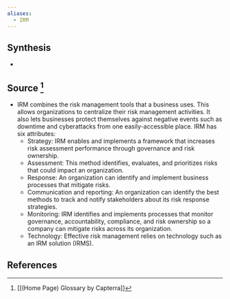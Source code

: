 ```yaml
---
aliases:
  - IRM
---
```

## Synthesis
- 
## Source [^1]
- IRM combines the risk management tools that a business uses. This allows organizations to centralize their risk management activities. It also lets businesses protect themselves against negative events such as downtime and cyberattacks from one easily-accessible place. IRM has six attributes:
	- Strategy: IRM enables and implements a framework that increases risk assessment performance through governance and risk ownership.
	- Assessment: This method identifies, evaluates, and prioritizes risks that could impact an organization.
	- Response: An organization can identify and implement business processes that mitigate risks.
	- Communication and reporting: An organization can identify the best methods to track and notify stakeholders about its risk response strategies.
	- Monitoring: IRM identifies and implements processes that monitor governance, accountability, compliance, and risk ownership so a company can mitigate risks across its organization.
	- Technology: Effective risk management relies on technology such as an IRM solution (IRMS).
## References

[^1]: [[(Home Page) Glossary by Capterra]]